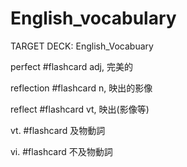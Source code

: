 # English_vocabulary

TARGET DECK: English_Vocabuary

perfect #flashcard 
adj, 完美的

reflection #flashcard 
n, 映出的影像

reflect #flashcard 
vt, 映出(影像等)

vt.  #flashcard 
及物動詞

vi. #flashcard 
不及物動詞


